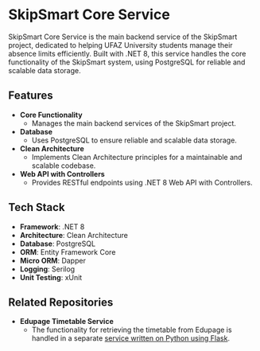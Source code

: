 # SkipSmart Core Service

SkipSmart Core Service is the main backend service of the SkipSmart project, dedicated to helping UFAZ University students manage their absence limits efficiently. Built with .NET 8, this service handles the core functionality of the SkipSmart system, using PostgreSQL for reliable and scalable data storage.

## Features

- **Core Functionality**
    - Manages the main backend services of the SkipSmart project.
- **Database**
    - Uses PostgreSQL to ensure reliable and scalable data storage.
- **Clean Architecture**
    - Implements Clean Architecture principles for a maintainable and scalable codebase.
- **Web API with Controllers**
    - Provides RESTful endpoints using .NET 8 Web API with Controllers.

## Tech Stack

- **Framework**: .NET 8
- **Architecture**: Clean Architecture
- **Database**: PostgreSQL
- **ORM**: Entity Framework Core
- **Micro ORM**: Dapper
- **Logging**: Serilog
- **Unit Testing**: xUnit

## Related Repositories

- **Edupage Timetable Service**
    - The functionality for retrieving the timetable from Edupage is handled in a separate [service written on Python using Flask](https://github.com/Camrado/skipsmart-backend-v2-timetable-service).
